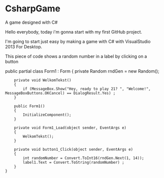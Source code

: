 CsharpGame
==========

A game designed with C#

Hello everybody, today i'm gonna start with my first GitHub project.

I'm going to start just easy by making a game with C# with VisualStudio 2013 For Desktop.

This piece of code shows a random number in a label by clicking on a button

 public partial class Form1 : Form
    {
        private Random rndGen = new Random();
        
        private void WelkomTekst()
        {
            if (MessageBox.Show("Hey, ready to play 21? ", "Welcome!", MessageBoxButtons.OKCancel) == DialogResult.Yes) ;
        }

        public Form1()
        {
            InitializeComponent();
        }

        private void Form1_Load(object sender, EventArgs e)
        {
            WelkomTekst();
        }

        private void button1_Click(object sender, EventArgs e)
        {
            int randomNumber = Convert.ToInt16(rndGen.Next(1, 14));
            label1.Text = Convert.ToString(randomNumber) ;
        }
    }
    
    
